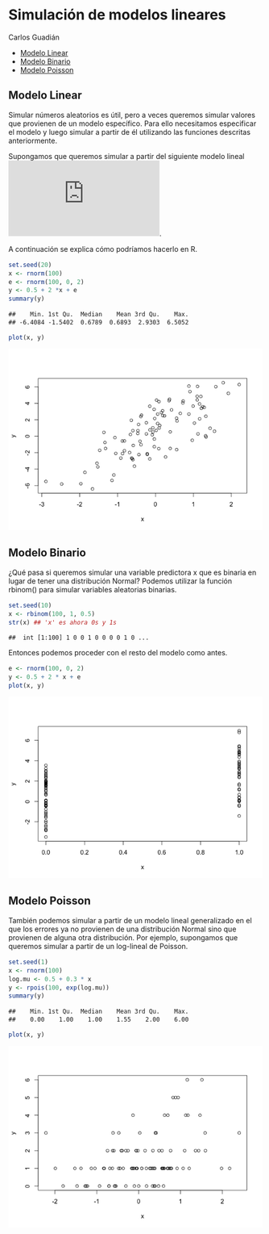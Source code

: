 Simulación de modelos lineares
================
Carlos Guadián

-   [Modelo Linear](#modelo-linear)
-   [Modelo Binario](#modelo-binario)
-   [Modelo Poisson](#modelo-poisson)

## Modelo Linear

Simular números aleatorios es útil, pero a veces queremos simular
valores que provienen de un modelo específico. Para ello necesitamos
especificar el modelo y luego simular a partir de él utilizando las
funciones descritas anteriormente.

Supongamos que queremos simular a partir del siguiente modelo lineal
![equation](https://latex.codecogs.com/gif.latex?y%20%3D%20%5Cbeta_0%20+%20%5Cbeta_1x%20+%20%5Cepsilon).

A continuación se explica cómo podríamos hacerlo en R.

``` r
set.seed(20)
x <- rnorm(100)
e <- rnorm(100, 0, 2)
y <- 0.5 + 2 *x + e
summary(y)
```

    ##    Min. 1st Qu.  Median    Mean 3rd Qu.    Max. 
    ## -6.4084 -1.5402  0.6789  0.6893  2.9303  6.5052

``` r
plot(x, y)
```

![](03_simulation_linear_model_files/figure-gfm/unnamed-chunk-1-1.png)<!-- -->

## Modelo Binario

¿Qué pasa si queremos simular una variable predictora x que es binaria
en lugar de tener una distribución Normal? Podemos utilizar la función
rbinom() para simular variables aleatorias binarias.

``` r
set.seed(10)
x <- rbinom(100, 1, 0.5)
str(x) ## 'x' es ahora 0s y 1s
```

    ##  int [1:100] 1 0 0 1 0 0 0 0 1 0 ...

Entonces podemos proceder con el resto del modelo como antes.

``` r
e <- rnorm(100, 0, 2)
y <- 0.5 + 2 * x + e
plot(x, y)
```

![](03_simulation_linear_model_files/figure-gfm/unnamed-chunk-3-1.png)<!-- -->

## Modelo Poisson

También podemos simular a partir de un modelo lineal generalizado en el
que los errores ya no provienen de una distribución Normal sino que
provienen de alguna otra distribución. Por ejemplo, supongamos que
queremos simular a partir de un log-lineal de Poisson.

``` r
set.seed(1)
x <- rnorm(100)
log.mu <- 0.5 + 0.3 * x
y <- rpois(100, exp(log.mu))
summary(y)
```

    ##    Min. 1st Qu.  Median    Mean 3rd Qu.    Max. 
    ##    0.00    1.00    1.00    1.55    2.00    6.00

``` r
plot(x, y)
```

![](03_simulation_linear_model_files/figure-gfm/unnamed-chunk-4-1.png)<!-- -->
